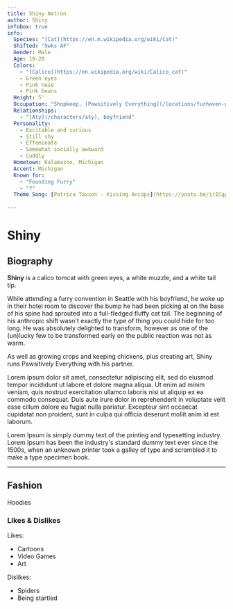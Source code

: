 ```yaml
---
title: Shiny Netron
author: Shiny
infobox: true
info:
  Species: "[Cat](https://en.m.wikipedia.org/wiki/Cat)"
  Shifted: "5wks AF"
  Gender: Male
  Age: 19-20
  Colors:
    - "[Calico](https://en.wikipedia.org/wiki/Calico_cat)"
    - Green eyes
    - Pink nose
    - Pink beans
  Height: 5'
  Occupation: "Shopkeep, [Pawsitively Everything](/locations/furhaven-general-store)"
  Relationships:
    - "[Aty](/characters/aty), boyfriend"
  Personality:
    - Excitable and curious
    - Still shy
    - Effeminate
    - Somewhat socially awkward
    - Cuddly
  Hometown: Kalamazoo, Michigan
  Accent: Michigan
  Known for:
    - "Founding Furry"
    - "?"
  Theme Song: [Patrica Taxxon - Kissing Ancaps](https://youtu.be/irICqpaMeD4)
  
---
```


Shiny
=======

## Biography

**Shiny** is a calico tomcat with green eyes, a white muzzle, and a white tail tip. 

While attending a furry convention in Seattle with his boyfriend, he woke up in their hotel room to discover the bump he had been picking at on the base of his spine had sprouted into a full-fledged fluffy cat tail. The beginning of his anthropic shift wasn't exactly the type of thing you could hide for too long. He was absolutely delighted to transform, however as one of the (un)lucky few to be transformed early on the public reaction was not as warm.  

As well as growing crops and keeping chickens, plus creating art, Shiny runs Pawsitively Everything with his partner.

Lorem ipsum dolor sit amet, consectetur adipiscing elit, sed do eiusmod tempor incididunt ut labore et dolore magna aliqua. Ut enim ad minim veniam, quis nostrud exercitation ullamco laboris nisi ut aliquip ex ea commodo consequat. Duis aute irure dolor in reprehenderit in voluptate velit esse cillum dolore eu fugiat nulla pariatur. Excepteur sint occaecat cupidatat non proident, sunt in culpa qui officia deserunt mollit anim id est laborum.

Lorem Ipsum is simply dummy text of the printing and typesetting industry. Lorem Ipsum has been the industry's standard dummy text ever since the 1500s, when an unknown printer took a galley of type and scrambled it to make a type specimen book.

---

## Fashion

Hoodies

### Likes & Dislikes

Likes:

  * Cartoons
  * Video Games
  * Art

Dislikes:

  * Spiders
  * Being startled
  
